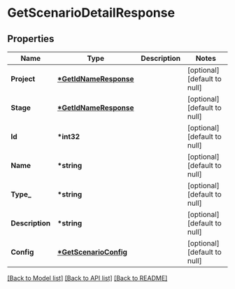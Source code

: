 # GetScenarioDetailResponse

## Properties

| Name            | Type                                            | Description | Notes                        |
| --------------- | ----------------------------------------------- | ----------- | ---------------------------- |
| **Project**     | **[\*GetIdNameResponse](GetIdNameResponse.md)** |             | [optional] [default to null] |
| **Stage**       | **[\*GetIdNameResponse](GetIdNameResponse.md)** |             | [optional] [default to null] |
| **Id**          | **\*int32**                                     |             | [optional] [default to null] |
| **Name**        | **\*string**                                    |             | [optional] [default to null] |
| **Type\_**      | **\*string**                                    |             | [optional] [default to null] |
| **Description** | **\*string**                                    |             | [optional] [default to null] |
| **Config**      | **[\*GetScenarioConfig](GetScenarioConfig.md)** |             | [optional] [default to null] |

[[Back to Model list]](../README.md#documentation-for-models) [[Back to API list]](../README.md#documentation-for-api-endpoints) [[Back to README]](../README.md)
